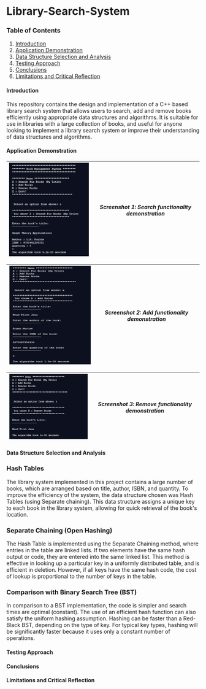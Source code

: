 # Library-Search-System

### Table of Contents
1. [Introduction](#introduction)
2. [Application Demonstration](#application-demonstration)
3. [Data Structure Selection and Analysis](#data-structure-selection-and-analysis)
4. [Testing Approach](#testing-approach)
5. [Conclusions](#conclusions)
6. [Limitations and Critical Reflection](#limitations-and-critical-reflection)



#### Introduction
This repository contains the design and implementation of a C++ based library search system that allows users to search, add and remove books efficiently using appropriate data structures and algorithms. It is suitable for use in libraries with a large collection of books, and useful for anyone looking to implement a library search system or improve their understanding of data structures and algorithms.

#### Application Demonstration


| ![](https://github.com/Deadrep/Library-Search-System/blob/main/SC_1.png) | *Screenshot 1: Search functionality demonstration* |
| --- | ----------- |

| ![](https://github.com/Deadrep/Library-Search-System/blob/main/SC_2.png) | *Screenshot 2: Add functionality demonstration* |
| --- | ----------- |

| ![](https://github.com/Deadrep/Library-Search-System/blob/main/SC_3.png) | *Screenshot 3: Remove functionality demonstration* |
| --- | ----------- |

#### Data Structure Selection and Analysis

### Hash Tables

The library system implemented in this project contains a large number of books, which are arranged based on title, author, ISBN, and quantity. To improve the efficiency of the system, the data structure chosen was Hash Tables (using Separate chaining). This data structure assigns a unique key to each book in the library system, allowing for quick retrieval of the book's location.

### Separate Chaining (Open Hashing)

The Hash Table is implemented using the Separate Chaining method, where entries in the table are linked lists. If two elements have the same hash output or code, they are entered into the same linked list. This method is effective in looking up a particular key in a uniformly distributed table, and is efficient in deletion. However, if all keys have the same hash code, the cost of lookup is proportional to the number of keys in the table.

### Comparison with Binary Search Tree (BST)

In comparison to a BST implementation, the code is simpler and search times are optimal (constant). The use of an efficient hash function can also satisfy the uniform hashing assumption. Hashing can be faster than a Red-Black BST, depending on the type of key. For typical key types, hashing will be significantly faster because it uses only a constant number of operations.

#### Testing Approach
#### Conclusions
#### Limitations and Critical Reflection
